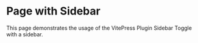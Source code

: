 # Page with Sidebar

This page demonstrates the usage of the VitePress Plugin Sidebar Toggle with a sidebar.

